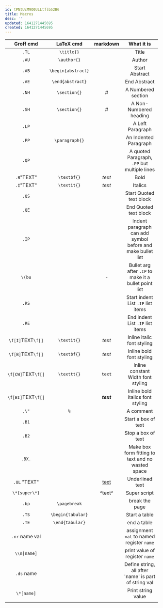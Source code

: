 ```yaml
---
id: tPNtUcM9O0ULLtflb52BG
title: Macros
desc: ''
updated: 1641271445695
created: 1641271445695
---
```


|     Groff cmd      |     LaTeX cmd      |   markdown   |                         What it is                          |
| :----------------: | :----------------: | :----------: | :---------------------------------------------------------: |
|       `.TL`        |     `\title{}`     |              |                            Title                            |
|       `.AU`        |    `\author{}`     |              |                           Author                            |
|       `.AB`        | `\begin{abstract}` |              |                       Start Abstract                        |
|       `.AE`        |  `\end{abstract}`  |              |                        End Abstract                         |
|       `.NH`        |    `\section{}`    |      #       |                     A Numbered section                      |
|       `.SH`        |    `\section{}`    |      #       |                   A Non-Numbered heading                    |
|       `.LP`        |                    |              |                      A Left Paragraph                       |
|       `.PP`        |   `\paragraph{}`   |              |                    An Indented Paragraph                    |
|       `.QP`        |                    |              |        A quoted Paragraph, `.PP` but multiple lines         |
|     `.B`"TEXT"     |    `\textbf{}`     |    _text_    |                            Bold                             |
|     `.I`"TEXT"     |    `\textit{}`     |    _text_    |                           Italics                           |
|       `.QS`        |                    |              |                   Start Quoted text block                   |
|       `.QE`        |                    |              |                    End Quoted text block                    |
|       `.IP`        |                    |              | Indent paragraph can add symbol before and make bullet list |
|       `\(bu`       |                    |      -       |    Bullet arg after `.IP` to make it a bullet point list    |
|       `.RS`        |                    |              |             Start indent List `.IP` list items              |
|       `.RE`        |                    |              |              End indent List `.IP` list items               |
| `\f[I]`TEXT`\f[]`  |    `\textit{}`     |    _text_    |                 Inline italic font styling                  |
| `\f[B]`TEXT`\f[]`  |    `\textbf{}`     |    _text_    |                  Inline bold font styling                   |
| `\f[CW]`TEXT`\f[]` |    `\texttt{}`     |    `text`    |             Inline constant Width font styling              |
| `\f[BI]`TEXT`\f[]` |                    |  **_text_**  |              Inline bold italics font styling               |
|       `.\"`        |        `%`         | <!-- text--> |                          A comment                          |
|       `.B1`        |                    |              |                     Start a box of text                     |
|       `.B2`        |                    |              |                     Stop a box of text                      |
|       `.BX.`       |                    |              |      Make box form fitting to text and no wasted space      |
|    `.UL` "TEXT"    |                    | <u>text</u>  |                       Underlined text                       |
|   `\*{super\*}`    |                    |    ^text^    |                        Super script                         |
|       `.bp`        |    `\pagebreak`    |              |                       break the page                        |
|       `.TS`        | `\begin{tabular}`  |              |                        Start a table                        |
|       `.TE`        |  `\end{tabular}`   |              |                         end a table                         |
|   `.nr` name val   |                    |              |          assignment `val` to named register `name`          |
|    `\\n[name]`     |                    |              |               print value of register `name`                |
|     `.ds` name     |                    |              |    Define string, all after 'name' is part of string val    |
|     `\*[name]`     |                    |              |                     Print string value                      |
|                    |                    |              |                                                             |

